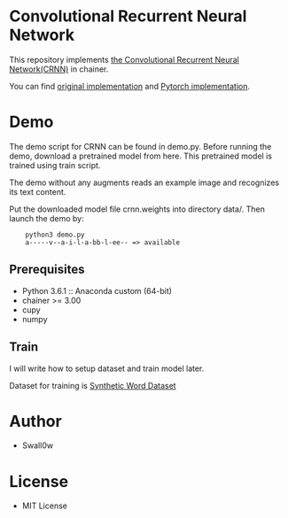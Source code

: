 # Convolutional Recurrent Neural Network
This repository implements [the Convolutional Recurrent Neural Network(CRNN)](https://arxiv.org/abs/1507.05717) in chainer.

You can find [original implementation](https://github.com/bgshih/crnn)
and [Pytorch implementation](https://github.com/meijieru/crnn.pytorch).

# Demo
The demo script for CRNN can be found in demo.py.
Before running the demo, download a pretrained model from here.
This pretrained model is trained using train script.

The demo without any augments reads an example image and recognizes its text content.

Put the downloaded model file crnn.weights into directory data/.
Then launch the demo by:
```
    python3 demo.py
    a-----v--a-i-l-a-bb-l-ee-- => available
```

## Prerequisites
* Python 3.6.1 :: Anaconda custom (64-bit)
* chainer >= 3.00
* cupy
* numpy

## Train
I will write how to setup dataset and train model later.

Dataset for training is [Synthetic Word Dataset](http://www.robots.ox.ac.uk/~vgg/data/text/)

# Author
* Swall0w

# License
* MIT License
